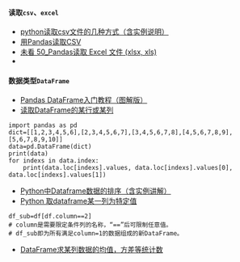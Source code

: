 
#### 读取`csv`、`excel`
* [python读取csv文件的几种方式（含实例说明）](https://blog.csdn.net/qq_43160348/article/details/124331781)
* [用Pandas读取CSV](https://blog.csdn.net/sirobot/article/details/126177390)
* [未看 50_Pandas读取 Excel 文件 (xlsx, xls)](https://blog.csdn.net/qq_18351157/article/details/124865696)
* 

#### 数据类型`DataFrame`
* [Pandas DataFrame入门教程（图解版）](http://c.biancheng.net/pandas/dataframe.html)
* [读取DataFrame的某行或某列](https://blog.csdn.net/weixin_44709340/article/details/122538469)
```
import pandas as pd
dict=[[1,2,3,4,5,6],[2,3,4,5,6,7],[3,4,5,6,7,8],[4,5,6,7,8,9],[5,6,7,8,9,10]]
data=pd.DataFrame(dict)
print(data)
for indexs in data.index:
    print(data.loc[indexs].values, data.loc[indexs].values[0], data.loc[indexs].values[1])
```
* [Python中Dataframe数据的排序（含实例讲解）](https://blog.csdn.net/wzk4869/article/details/126370595)
* [Python 取dataframe某一列为特定值](https://blog.csdn.net/weixin_42788078/article/details/109294575)
```
df_sub=df[df.column==2]
# column是需要限定条件列的名称，“==”后可限制任意值。
# df_sub即为所有满足column=1的数据组成的新DataFrame。
```
* [DataFrame求某列数据的均值，方差等统计数](https://blog.csdn.net/qq_53817374/article/details/123387027)


